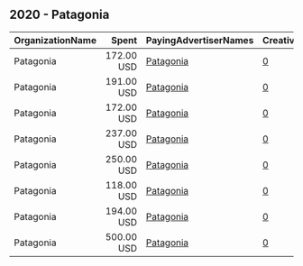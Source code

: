 ## 2020 - Patagonia 
|OrganizationName|Spent|PayingAdvertiserNames|CreativeUrls|Impressions|Genders|AgeBrackets|CountryCodes|BillingAddresses|CandidateBallotInformation|
|:---|---:|:---|:---|---:|:---|:---|:---|:---|:---|
|Patagonia|172.00 USD|[Patagonia](2020/Patagonia.md)|[0](https://www.snap.com/political-ads/asset/1259b62a2408678e1a125456aa3a37f4fed20771fd4056b220c9336982f641d3?mediaType=mp4)|37,668||18+|united states|"235 W Santa Clara St,Ventura,93001,US"||
|Patagonia|191.00 USD|[Patagonia](2020/Patagonia.md)|[0](https://www.snap.com/political-ads/asset/7aee94deba9d95f44cdbf2ccffa0458367eb3a840a2cf3782f975ec32ebc7081?mediaType=mp4)|58,432||18+|united states|"235 W Santa Clara St,Ventura,93001,US"||
|Patagonia|172.00 USD|[Patagonia](2020/Patagonia.md)|[0](https://www.snap.com/political-ads/asset/1259b62a2408678e1a125456aa3a37f4fed20771fd4056b220c9336982f641d3?mediaType=mp4)|36,312||18+|united states|"235 W Santa Clara St,Ventura,93001,US"||
|Patagonia|237.00 USD|[Patagonia](2020/Patagonia.md)|[0](https://www.snap.com/political-ads/asset/98baf677722ead2a56b04c331632c47dfc0bb477643be0540691d81e11dc3ab2?mediaType=mp4)|50,880||18+|united states|"235 W Santa Clara St,Ventura,93001,US"||
|Patagonia|250.00 USD|[Patagonia](2020/Patagonia.md)|[0](https://www.snap.com/political-ads/asset/4ecaed5dbd1c5d1df48e5c65cba67264b0acccfc847197eef146b24301cda41a?mediaType=mp4)|157,033|||united states|"235 W Santa Clara St,Ventura,93001,US"||
|Patagonia|118.00 USD|[Patagonia](2020/Patagonia.md)|[0](https://www.snap.com/political-ads/asset/a8cba41e773c76874fb60610b6615779187799bd471cf73273e92c66881b7c14?mediaType=mp4)|124,315||18+|united states|"235 W Santa Clara St,Ventura,93001,US"||
|Patagonia|194.00 USD|[Patagonia](2020/Patagonia.md)|[0](https://www.snap.com/political-ads/asset/7aee94deba9d95f44cdbf2ccffa0458367eb3a840a2cf3782f975ec32ebc7081?mediaType=mp4)|47,314||18+|united states|"235 W Santa Clara St,Ventura,93001,US"||
|Patagonia|500.00 USD|[Patagonia](2020/Patagonia.md)|[0](https://www.snap.com/political-ads/asset/624d468b9191fd85a2c63b085ab0fd4b9d888973be22c682ffb7d25bedb258fe?mediaType=mp4)|123,270||18+|united states|"235 W Santa Clara St,Ventura,93001,US"||
